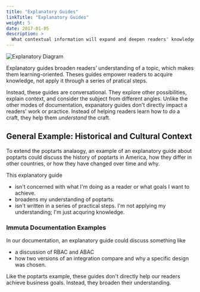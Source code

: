 ```yaml
---
title: "Explanatory Guides"
linkTitle: "Explanatory Guides"
weight: 5
date: 2017-01-05
description: >
  What contextual information will expand and deepen readers' knowledge?
---
```


![Explanatory Diagram](/explanatory.png 'Explanatory Diagram')

Explanatory guides broaden readers’ understanding of a topic, which makes them learning-oriented. Theses guides empower readers to acquire knowledge, not apply it through a series of pratical steps.

Instead, these guides are conversational. They explore other possibilities, explain context, and consider the subject from different angles. Unlike the other modes of documentation, expanatory guides don't directly impact a readers' work or practice. Instead of helping readers learn how to *do* a craft, they help them *understand* the craft.

## General Example: Historical and Cultural Context

To extend the poptarts analaogy, an example of an explanatory guide about poptarts could discuss the history of poptarts in America, how they differ in other countries, or how they have changed over time and why.

This explanatory guide

* isn't concerned with what I'm doing as a reader or what goals I want to achieve. 
* broadens my understanding of poptarts.
* isn't written in a series of practical steps. I'm not applying my understanding; I'm just acquring knowledge.

### Immuta Documentation Examples

In our documentation, an explanatory guide could discuss something like

* a discussion of RBAC and ABAC
* how two versions of an integration compare and why a specific design was chosen. 

Like the poptarts example, these guides don't directly help our readers achieve business goals. Instead, they broaden their understanding.


